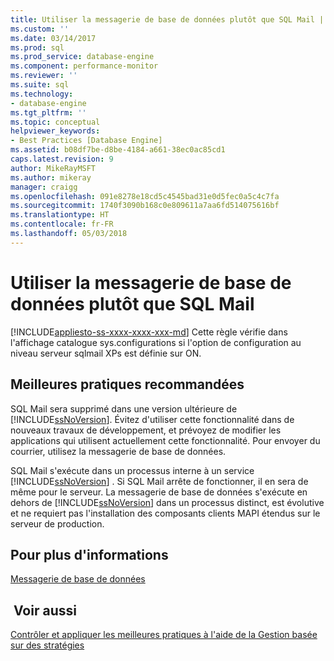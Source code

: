 ```yaml
---
title: Utiliser la messagerie de base de données plutôt que SQL Mail | Microsoft Docs
ms.custom: ''
ms.date: 03/14/2017
ms.prod: sql
ms.prod_service: database-engine
ms.component: performance-monitor
ms.reviewer: ''
ms.suite: sql
ms.technology:
- database-engine
ms.tgt_pltfrm: ''
ms.topic: conceptual
helpviewer_keywords:
- Best Practices [Database Engine]
ms.assetid: b08df7be-d8be-4184-a661-38ec0ac85cd1
caps.latest.revision: 9
author: MikeRayMSFT
ms.author: mikeray
manager: craigg
ms.openlocfilehash: 091e8278e18cd5c4545bad31e0d5fec0a5c4c7fa
ms.sourcegitcommit: 1740f3090b168c0e809611a7aa6fd514075616bf
ms.translationtype: HT
ms.contentlocale: fr-FR
ms.lasthandoff: 05/03/2018
---
```

# <a name="use-database-mail-instead-of-sql-mail"></a>Utiliser la messagerie de base de données plutôt que SQL Mail
[!INCLUDE[appliesto-ss-xxxx-xxxx-xxx-md](../../includes/appliesto-ss-xxxx-xxxx-xxx-md.md)]
  Cette règle vérifie dans l'affichage catalogue sys.configurations si l'option de configuration au niveau serveur sqlmail XPs est définie sur ON.  
  
## <a name="best-practices-recommendations"></a>Meilleures pratiques recommandées  
 SQL Mail sera supprimé dans une version ultérieure de [!INCLUDE[ssNoVersion](../../includes/ssnoversion-md.md)]. Évitez d'utiliser cette fonctionnalité dans de nouveaux travaux de développement, et prévoyez de modifier les applications qui utilisent actuellement cette fonctionnalité. Pour envoyer du courrier, utilisez la messagerie de base de données.  
  
 SQL Mail s'exécute dans un processus interne à un service [!INCLUDE[ssNoVersion](../../includes/ssnoversion-md.md)] . Si SQL Mail arrête de fonctionner, il en sera de même pour le serveur. La messagerie de base de données s'exécute en dehors de [!INCLUDE[ssNoVersion](../../includes/ssnoversion-md.md)] dans un processus distinct, est évolutive et ne requiert pas l'installation des composants clients MAPI étendus sur le serveur de production.  
  
## <a name="for-more-information"></a>Pour plus d'informations  
 [Messagerie de base de données](../../relational-databases/database-mail/database-mail.md)  
  
## <a name="see-also"></a> Voir aussi  
 [Contrôler et appliquer les meilleures pratiques à l'aide de la Gestion basée sur des stratégies](../../relational-databases/policy-based-management/monitor-and-enforce-best-practices-by-using-policy-based-management.md)  
  
  
